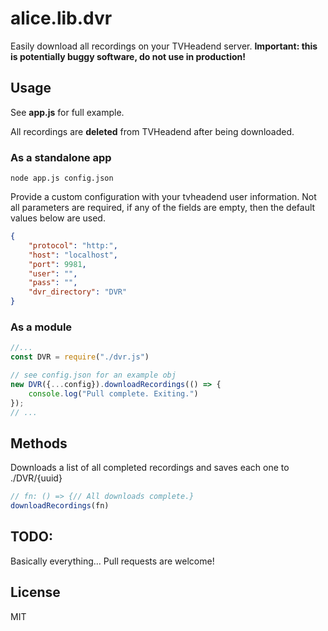 # alice.lib.dvr
Easily download all recordings on your TVHeadend server.
**Important: this is potentially buggy software, do not use in production!**

## Usage
See **app.js** for full example.

All recordings are **deleted** from TVHeadend after being downloaded.

### As a standalone app

```
node app.js config.json
```

Provide a custom configuration with your tvheadend user information. Not all parameters are required, if any of the fields are empty, then the default values below are used.

```json
{
    "protocol": "http:",
    "host": "localhost",
    "port": 9981,
    "user": "",
    "pass": "",
    "dvr_directory": "DVR"
}
```

### As a module

```javascript
//...
const DVR = require("./dvr.js")

// see config.json for an example obj
new DVR({...config}).downloadRecordings(() => {
    console.log("Pull complete. Exiting.")
});
// ...
```

## Methods

Downloads a list of all completed recordings and saves each one to ./DVR/{uuid}
```javascript
// fn: () => {// All downloads complete.}
downloadRecordings(fn)
```

## TODO:
Basically everything... Pull requests are welcome!

## License
MIT
